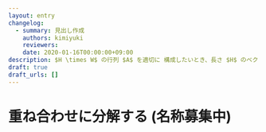 ```yaml
---
layout: entry
changelog:
  - summary: 見出し作成
    authors: kimiyuki
    reviewers:
    date: 2020-01-16T00:00:00+09:00
description: $H \times W$ の行列 $A$ を適切に 構成したいとき、長さ $H$ のベクトル $b$ と長さ $W$ のベクトル $c$ を作り、行列 $A$ を $A _ {y, x} = f(b_y, c_x)$ (あるいは $A = b c^T$) として生成するとうまくいくことがある。
draft: true
draft_urls: []
---
```


# 重ね合わせに分解する (名称募集中)
